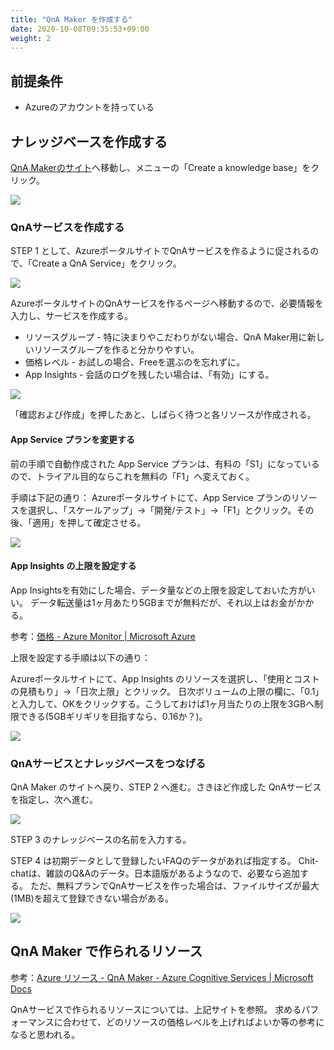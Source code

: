 ```yaml
---
title: "QnA Maker を作成する"
date: 2020-10-08T09:35:53+09:00
weight: 2
---
```


## 前提条件

* Azureのアカウントを持っている

## ナレッジベースを作成する
[QnA Makerのサイト](https://www.qnamaker.ai/)へ移動し、メニューの「Create a knowledge base」をクリック。

![](2020-10-08-09-38-40.png)

### QnAサービスを作成する

STEP 1 として、AzureポータルサイトでQnAサービスを作るように促されるので、「Create a QnA Service」をクリック。

![](2020-10-08-09-39-40.png)

AzureポータルサイトのQnAサービスを作るページへ移動するので、必要情報を入力し、サービスを作成する。

* リソースグループ - 特に決まりやこだわりがない場合、QnA Maker用に新しいリソースグループを作ると分かりやすい。
* 価格レベル - お試しの場合、Freeを選ぶのを忘れずに。
* App Insights - 会話のログを残したい場合は、「有効」にする。

![](2020-10-08-09-46-18.png)

「確認および作成」を押したあと、しばらく待つと各リソースが作成される。

#### App Service プランを変更する
前の手順で自動作成された App Service プランは、有料の「S1」になっているので、トライアル目的ならこれを無料の「F1」へ変えておく。

手順は下記の通り：
Azureポータルサイトにて、App Service プランのリソースを選択し、「スケールアップ」→「開発/テスト」→「F1」とクリック。その後、「適用」を押して確定させる。

![](2020-10-08-11-00-16.png)

#### App Insights の上限を設定する
App Insightsを有効にした場合、データ量などの上限を設定しておいた方がいい。
データ転送量は1ヶ月あたり5GBまでが無料だが、それ以上はお金がかかる。

参考：[価格 - Azure Monitor | Microsoft Azure](https://azure.microsoft.com/ja-jp/pricing/details/monitor/)

上限を設定する手順は以下の通り：

Azureポータルサイトにて、App Insights のリソースを選択し、「使用とコストの見積もり」→「日次上限」とクリック。
日次ボリュームの上限の欄に、「0.1」と入力して、OKをクリックする。こうしておけば1ヶ月当たりの上限を3GBへ制限できる(5GBギリギリを目指すなら、0.16か？)。

![](2020-10-08-10-43-30.png)

### QnAサービスとナレッジベースをつなげる
QnA Maker のサイトへ戻り、STEP 2 へ進む。さきほど作成した QnAサービスを指定し、次へ進む。

![](2020-10-08-13-31-30.png)

STEP 3 のナレッジベースの名前を入力する。

STEP 4 は初期データとして登録したいFAQのデータがあれば指定する。
Chit-chatは、雑談のQ&Aのデータ。日本語版があるようなので、必要なら追加する。
ただ、無料プランでQnAサービスを作った場合は、ファイルサイズが最大(1MB)を超えて登録できない場合がある。

![](2020-10-08-13-38-42.png)

## QnA Maker で作られるリソース

参考：[Azure リソース - QnA Maker - Azure Cognitive Services | Microsoft Docs](https://docs.microsoft.com/ja-jp/azure/cognitive-services/qnamaker/concepts/azure-resources)

QnAサービスで作られるリソースについては、上記サイトを参照。
求めるパフォーマンスに合わせて、どのリソースの価格レベルを上げればよいか等の参考になると思われる。
